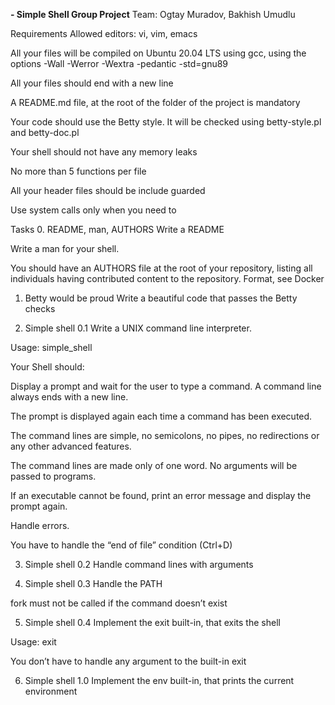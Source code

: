  **- Simple Shell Group Project**
Team: Ogtay Muradov, Bakhish Umudlu

Requirements
Allowed editors: vi, vim, emacs

All your files will be compiled on Ubuntu 20.04 LTS using gcc, using the options -Wall -Werror -Wextra -pedantic -std=gnu89

All your files should end with a new line

A README.md file, at the root of the folder of the project is mandatory

Your code should use the Betty style. It will be checked using betty-style.pl and betty-doc.pl

Your shell should not have any memory leaks

No more than 5 functions per file

All your header files should be include guarded

Use system calls only when you need to

Tasks
0. README, man, AUTHORS
Write a README

Write a man for your shell.

You should have an AUTHORS file at the root of your repository, listing all individuals having contributed content to the repository. Format, see Docker

1. Betty would be proud
Write a beautiful code that passes the Betty checks

2. Simple shell 0.1
Write a UNIX command line interpreter.

Usage: simple_shell

Your Shell should:

Display a prompt and wait for the user to type a command. A command line always ends with a new line.

The prompt is displayed again each time a command has been executed.

The command lines are simple, no semicolons, no pipes, no redirections or any other advanced features.

The command lines are made only of one word. No arguments will be passed to programs.

If an executable cannot be found, print an error message and display the prompt again.

Handle errors.

You have to handle the “end of file” condition (Ctrl+D)

3. Simple shell 0.2
Handle command lines with arguments

4. Simple shell 0.3
Handle the PATH

fork must not be called if the command doesn’t exist

5. Simple shell 0.4
Implement the exit built-in, that exits the shell

Usage: exit

You don’t have to handle any argument to the built-in exit

6. Simple shell 1.0
Implement the env built-in, that prints the current environment
